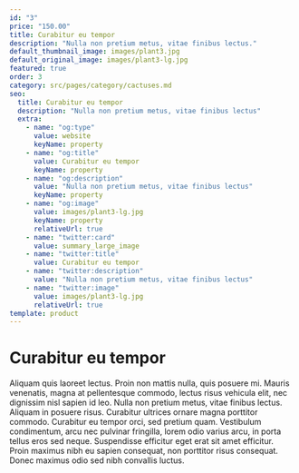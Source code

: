 ```yaml
---
id: "3"
price: "150.00"
title: Curabitur eu tempor
description: "Nulla non pretium metus, vitae finibus lectus."
default_thumbnail_image: images/plant3.jpg
default_original_image: images/plant3-lg.jpg
featured: true
order: 3
category: src/pages/category/cactuses.md
seo:
  title: Curabitur eu tempor
  description: "Nulla non pretium metus, vitae finibus lectus"
  extra:
    - name: "og:type"
      value: website
      keyName: property
    - name: "og:title"
      value: Curabitur eu tempor
      keyName: property
    - name: "og:description"
      value: "Nulla non pretium metus, vitae finibus lectus"
      keyName: property
    - name: "og:image"
      value: images/plant3-lg.jpg
      keyName: property
      relativeUrl: true
    - name: "twitter:card"
      value: summary_large_image
    - name: "twitter:title"
      value: Curabitur eu tempor
    - name: "twitter:description"
      value: "Nulla non pretium metus, vitae finibus lectus"
    - name: "twitter:image"
      value: images/plant3-lg.jpg
      relativeUrl: true
template: product
---
```


# Curabitur eu tempor

Aliquam quis laoreet lectus. Proin non mattis nulla, quis posuere mi. Mauris venenatis, magna at pellentesque commodo, lectus risus vehicula elit, nec dignissim nisl sapien id leo. Nulla non pretium metus, vitae finibus lectus. Aliquam in posuere risus. Curabitur ultrices ornare magna porttitor commodo. Curabitur eu tempor orci, sed pretium quam. Vestibulum condimentum, arcu nec pulvinar fringilla, lorem odio varius arcu, in porta tellus eros sed neque. Suspendisse efficitur eget erat sit amet efficitur. Proin maximus nibh eu sapien consequat, non porttitor risus consequat. Donec maximus odio sed nibh convallis luctus.
